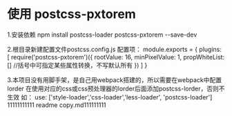 # 使用 postcss-pxtorem
1.安装依赖
    npm install postcss-loader postcss-pxtorem --save-dev

2.根目录新建配置文件postcss.config.js
    配置项：
    module.exports = {
        plugins: [
            require('postcss-pxtorem')({
                rootValue: 16,
                minPixelValue: 1,
                propWhiteList: []     //括号中可指定某些属性转换，不写默认所有
            })
        ]
    }

3.本项目没有用脚手架，是自己用webpack搭建的，所以需要在webpack中配置lorder
  在使用对应的css或css预处理器的lorder后面添加postcss-lorder，否则不生效
  如： use: ['style-loader','css-loader','less-loader', 'postcss-loader']
11111111111
readme copy.md111111111
